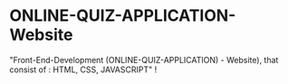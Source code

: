 # ONLINE-QUIZ-APPLICATION-Website
"Front-End-Development (ONLINE-QUIZ-APPLICATION) - Website), that consist of : HTML, CSS, JAVASCRIPT" !
